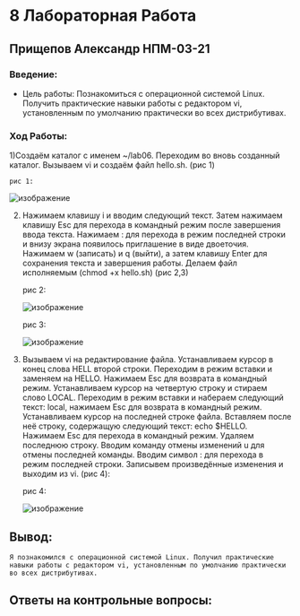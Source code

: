 # 8 Лабораторная Работа
## Прищепов Александр НПМ-03-21
### Введение:
- Цель работы:
    Познакомиться с операционной системой Linux. Получить практические навыки работы с редактором vi, установленным по умолчанию практически во всех дистрибутивах.
### Ход Работы:
1)Создаём каталог с именем ~/lab06. Переходим во вновь созданный каталог. Вызываем vi и создаём файл hello.sh. (рис 1)

    рис 1:
    
   ![изображение](https://user-images.githubusercontent.com/104249657/168426369-346e7418-91ef-4c37-850a-9e83d5fe47c5.png)


2) Нажимаем клавишу i и вводим следующий текст. Затем нажимаем клавишу Esc для перехода в командный режим после завершения ввода текста. Нажимаем : для перехода в режим последней строки и внизу экрана появилось приглашение в виде двоеточия.
 Нажимаем w (записать) и q (выйти), а затем клавишу Enter для сохранения текста и завершения работы. Делаем файл исполняемым (сhmod +x hello.sh) (рис 2,3)
 
    рис 2:
    
   ![изображение](https://user-images.githubusercontent.com/104249657/168426461-c3d44a09-2c34-4699-b3b3-510a1cc5adc5.png)
    
    рис 3:
    
   ![изображение](https://user-images.githubusercontent.com/104249657/168426476-a9d1ccb6-4429-4eae-95f2-db19dae3f196.png)

3) Вызываем vi на редактирование файла. Устанавливаем курсор в конец слова HELL второй строки. Переходим в режим вставки и заменяем на HELLO. Нажимаем Esc для возврата в командный режим. Устанавливаем курсор на четвертую строку и стираем слово LOCAL. Переходим в режим вставки и набераем следующий текст: local, нажимаем Esc для возврата в командный режим. Устанавливаем курсор на последней строке файла. Вставляем после неё строку, содержащую следующий текст: echo $HELLO. Нажимаем Esc для перехода в командный режим. Удаляем последнюю строку. Вводим команду отмены изменений u для отмены последней команды.
Вводим символ : для перехода в режим последней строки. Записывем произведённые изменения и выходим из vi. (рис 4):

    рис 4:
    
   ![изображение](https://user-images.githubusercontent.com/104249657/168426674-4a8a7b81-a211-4dfd-ac58-dcd4936b3b47.png)

## Вывод:
    Я познакомился с операционной системой Linux. Получил практические навыки работы с редактором vi, установленным по умолчанию практически во всех дистрибутивах.

## Ответы на контрольные вопросы:
